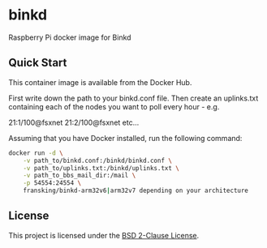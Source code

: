 # binkd
Raspberry Pi docker image for Binkd

## Quick Start

This container image is available from the Docker Hub.

First write down the path to your binkd.conf file.  Then create an uplinks.txt containing each of the nodes you want to poll every hour - e.g.

21:1/100@fsxnet
21:2/100@fsxnet
etc...

Assuming that you have Docker installed, run the following command:

````bash
docker run -d \
    -v path_to/binkd.conf:/binkd/binkd.conf \
    -v path_to/uplinks.txt:/binkd/uplinks.txt \
    -v path_to_bbs_mail_dir:/mail \
    -p 54554:24554 \
    fransking/binkd-arm32v6|arm32v7 depending on your architecture
````


## License 

This project is licensed under the [BSD 2-Clause License](LICENSE).

